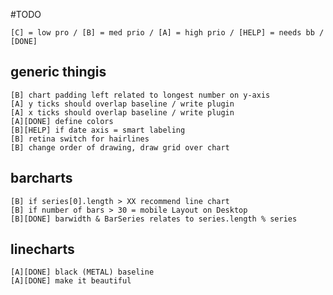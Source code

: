 #TODO

	[C] = low pro / [B] = med prio / [A] = high prio / [HELP] = needs bb / [DONE]

## generic thingis
	[B] chart padding left related to longest number on y-axis
	[A] y ticks should overlap baseline / write plugin
	[A] x ticks should overlap baseline / write plugin
	[A][DONE] define colors
	[B][HELP] if date axis = smart labeling
	[B] retina switch for hairlines 
	[B]	change order of drawing, draw grid over chart

## barcharts
	[B] if series[0].length > XX recommend line chart
	[B] if number of bars > 30 = mobile Layout on Desktop
	[B][DONE] barwidth & BarSeries relates to series.length % series


## linecharts
	[A][DONE] black (METAL) baseline
	[A][DONE] make it beautiful